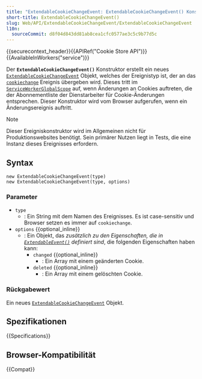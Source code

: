 ```yaml
---
title: "ExtendableCookieChangeEvent: ExtendableCookieChangeEvent() Konstruktor"
short-title: ExtendableCookieChangeEvent()
slug: Web/API/ExtendableCookieChangeEvent/ExtendableCookieChangeEvent
l10n:
  sourceCommit: d8f04d843dd81ab8cea1cfc0577ae3c5c9b77d5c
---
```


{{securecontext_header}}{{APIRef("Cookie Store API")}}{{AvailableInWorkers("service")}}

Der **`ExtendableCookieChangeEvent()`** Konstruktor erstellt ein neues [`ExtendableCookieChangeEvent`](/de/docs/Web/API/ExtendableCookieChangeEvent) Objekt, welches der Ereignistyp ist, der an das [`cookiechange`](/de/docs/Web/API/ServiceWorkerGlobalScope/cookiechange_event) Ereignis übergeben wird. Dieses tritt im [`ServiceWorkerGlobalScope`](/de/docs/Web/API/ServiceWorkerGlobalScope) auf, wenn Änderungen an Cookies auftreten, die der Abonnementliste der Dienstarbeiter für Cookie-Änderungen entsprechen. Dieser Konstruktor wird vom Browser aufgerufen, wenn ein Änderungsereignis auftritt.

> [!NOTE]
> Dieser Ereigniskonstruktor wird im Allgemeinen nicht für Produktionswebsites benötigt. Sein primärer Nutzen liegt in Tests, die eine Instanz dieses Ereignisses erfordern.

## Syntax

```js-nolint
new ExtendableCookieChangeEvent(type)
new ExtendableCookieChangeEvent(type, options)
```

### Parameter

- `type`
  - : Ein String mit dem Namen des Ereignisses. Es ist case-sensitiv und Browser setzen es immer auf `cookiechange`.
- `options` {{optional_inline}}
  - : Ein Objekt, das _zusätzlich zu den Eigenschaften, die in [`ExtendableEvent()`](/de/docs/Web/API/ExtendableEvent/ExtendableEvent) definiert sind_, die folgenden Eigenschaften haben kann:
    - `changed` {{optional_inline}}
      - : Ein Array mit einem geänderten Cookie.
    - `deleted` {{optional_inline}}
      - : Ein Array mit einem gelöschten Cookie.

### Rückgabewert

Ein neues [`ExtendableCookieChangeEvent`](/de/docs/Web/API/ExtendableCookieChangeEvent) Objekt.

## Spezifikationen

{{Specifications}}

## Browser-Kompatibilität

{{Compat}}
